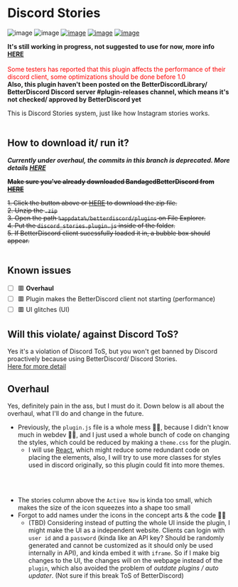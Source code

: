 # Discord Stories

![image](https://img.shields.io/static/v1?style=flat-square&label&message=UNDER_OVERHAUL_CURRENTLY&color=FF0000)
![image](https://img.shields.io/static/v1?style=flat-square&label&message=DEPRECATED&color=FF0000)
[![image](https://img.shields.io/github/issues/pickaxe828/Discord-Stories?style=flat-square)](https://github.com/pickaxe828/Discord-Stories/issues)
[![image](https://img.shields.io/github/forks/pickaxe828/Discord-Stories?style=flat-square)](https://github.com/pickaxe828/Discord-Stories/network/members)
[![image](https://img.shields.io/github/license/pickaxe828/Discord-Stories?style=flat-square)](https://github.com/pickaxe828/Discord-Stories/blob/main/LICENSE)



**It's still working in progress, not suggested to use for now, more info [HERE](#known-issues)**
<br/><br/>
<span style="color:red">Some testers has reported that this plugin affects the performance of their discord client, some optimizations should be done before 1.0</span>
<br/>
**Also, this plugin haven't been posted on the BetterDiscordLibrary/ BetterDiscord Discord server #plugin-releases channel, which means it's not checked/ approved by BetterDiscord yet**
<br/>

This is Discord Stories system, just like how Instagram stories works.
<br/>
<br/>
<!---
## Current progress
Last update to this photo: 20/4/2021
<br/>
<img src="https://raw.githubusercontent.com/pickaxe828/img/e81bc82bf1d8e08907ba4fc60cbcf087ff745bc0/discord-stories-wip-2.PNG" width="30%" height="30%">
-->

## How to download it/ run it?
_**Currently under overhaul, the commits in this branch is deprecated. More details [HERE](#overhaul)**_

~~**Make sure you've already downloaded BandagedBetterDiscord from [HERE](https://rauenzi.github.io/BetterDiscordApp/)**~~


~~1. Click the button above or [HERE](https://github.com/pickaxe828/Discord-Stories/archive/refs/heads/main.zip) to download the zip file.<br/>
2. Unzip the `.zip`<br/>
3. Open the path `%appdata%/betterdiscord/plugins` on File Explorer.<br/>
4. Put the `discord_stories.plugin.js` inside of the folder.<br/>
5. If BetterDiscord client sucessfully loaded it in, a bubble box should appear.~~
<br/>
<br/>

## Known issues
- [ ] 🟥 **Overhaul**
- [ ] 🟥 Plugin makes the BetterDiscord client not starting (performance) <br/>
- [ ] 🟥 UI glitches (UI)

## Will this violate/ against Discord ToS?
Yes it's a violation of Discord ToS, but you won't get banned by Discord proactively because using BetterDiscord/ Discord Stories.
<br/>
[Here for more detail](https://www.reddit.com/r/discordapp/comments/9mtdxr/why_is_betterdiscord_against_the_tos/e7hap1q)
<br/>

## Overhaul
Yes, definitely pain in the ass, but I must do it. Down below is all about the overhaul, what I'll do and change in the future.
<br/>
- Previously, the `plugin.js` file is a whole mess 🤦‍♂️, because I didn't know much in webdev 🤦‍♂️, and I just used a whole bunch of code on changing the styles, which could be reduced by making a `theme.css` for the plugin.
  - I will use [React](https://github.com/rauenzi/BetterDiscordApp/wiki/Creating-Plugins#react), which might reduce some redundant code on placing the elements, also, I will try to use more classes for styles used in discord originally, so this plugin could fit into more themes.

<br/>
<br/>

- The stories column above the `Active Now` is kinda too small, which makes the size of the icon squeezes into a shape too small
- Forgot to add names under the icons in the concept arts & the code 🤦‍♂️
  - (TBD) Considering instead of putting the whole UI inside the plugin, I might make the UI as a independent website. Clients can login with `user id` and a `password` (kinda like an API key? Should be randomly generated and cannot be customized as it should only be used internally in API), and kinda embed it with `iframe`. So if I make big changes to the UI, the changes will on the webpage instead of the `plugin`, which also avoided the problem of *outdate plugins / auto updater*. (Not sure if this break ToS of BetterDiscord)
